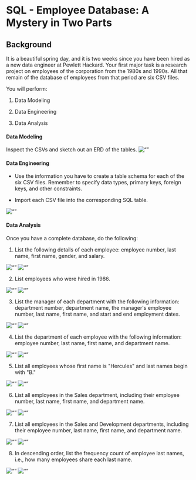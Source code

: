 # SQL - Employee Database: A Mystery in Two Parts


## Background

It is a beautiful spring day, and it is two weeks since you have been hired as a new data engineer at Pewlett Hackard. Your first major task is a research project on employees of the corporation from the 1980s and 1990s. All that remain of the database of employees from that period are six CSV files.

You will perform:

1. Data Modeling

2. Data Engineering

3. Data Analysis


#### Data Modeling

Inspect the CSVs and sketch out an ERD of the tables.
<img width=“500” alt=“” src="https://github.com/abhatt00/SQL_EmployeeSQL/blob/master/QuickDBD-ERD.png">


#### Data Engineering

* Use the information you have to create a table schema for each of the six CSV files. Remember to specify data types, primary keys, foreign keys, and other constraints.

* Import each CSV file into the corresponding SQL table.
<img width=“500” alt=“” src="https://github.com/abhatt00/SQL_EmployeeSQL/blob/master/table_schema_code.png">


#### Data Analysis

Once you have a complete database, do the following:

1. List the following details of each employee: employee number, last name, first name, gender, and salary.
<img width=“500” alt=“” src="https://github.com/abhatt00/SQL_EmployeeSQL/blob/master/query_results/query1.png">
<img width=“500” alt=“” src="https://github.com/abhatt00/SQL_EmployeeSQL/blob/master/query_results/query1_results.png">

2. List employees who were hired in 1986.
<img width=“500” alt=“” src="https://github.com/abhatt00/SQL_EmployeeSQL/blob/master/query_results/query2.png">
<img width=“500” alt=“” src="https://github.com/abhatt00/SQL_EmployeeSQL/blob/master/query_results/query2_results.png">

3. List the manager of each department with the following information: department number, department name, the manager's employee number, last name, first name, and start and end employment dates.
<img width=“500” alt=“” src="https://github.com/abhatt00/SQL_EmployeeSQL/blob/master/query_results/query3.png">
<img width=“500” alt=“” src="https://github.com/abhatt00/SQL_EmployeeSQL/blob/master/query_results/query3_results.png">

4. List the department of each employee with the following information: employee number, last name, first name, and department name.
<img width=“500” alt=“” src="https://github.com/abhatt00/SQL_EmployeeSQL/blob/master/query_results/query4.png">
<img width=“500” alt=“” src="https://github.com/abhatt00/SQL_EmployeeSQL/blob/master/query_results/query4_results.png">

5. List all employees whose first name is "Hercules" and last names begin with "B."
<img width=“500” alt=“” src="https://github.com/abhatt00/SQL_EmployeeSQL/blob/master/query_results/query5.png">
<img width=“500” alt=“” src="https://github.com/abhatt00/SQL_EmployeeSQL/blob/master/query_results/query5_results.png">

6. List all employees in the Sales department, including their employee number, last name, first name, and department name.
<img width=“500” alt=“” src="https://github.com/abhatt00/SQL_EmployeeSQL/blob/master/query_results/query6.png">
<img width=“500” alt=“” src="https://github.com/abhatt00/SQL_EmployeeSQL/blob/master/query_results/query6_results.png">

7. List all employees in the Sales and Development departments, including their employee number, last name, first name, and department name.
<img width=“500” alt=“” src="https://github.com/abhatt00/SQL_EmployeeSQL/blob/master/query_results/query7.png">
<img width=“500” alt=“” src="https://github.com/abhatt00/SQL_EmployeeSQL/blob/master/query_results/query7_results.png">

8. In descending order, list the frequency count of employee last names, i.e., how many employees share each last name.
<img width=“500” alt=“” src="https://github.com/abhatt00/SQL_EmployeeSQL/blob/master/query_results/query8.png">
<img width=“500” alt=“” src="https://github.com/abhatt00/SQL_EmployeeSQL/blob/master/query_results/query8_results.png">

